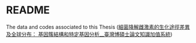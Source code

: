 # README
The data and codes associated to this Thesis ([細菌降解雌激素的生化途徑差異及全球分布： 基因簇結構和特定基因分析__臺灣博碩士論文知識加值系統](https://hdl.handle.net/11296/w4vacy))
